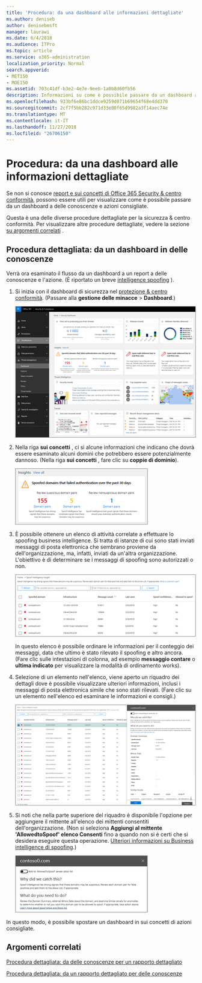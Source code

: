 ```yaml
---
title: 'Procedura: da una dashboard alle informazioni dettagliate'
ms.author: deniseb
author: denisebmsft
manager: laurawi
ms.date: 6/4/2018
ms.audience: ITPro
ms.topic: article
ms.service: o365-administration
localization_priority: Normal
search.appverid:
- MET150
- MOE150
ms.assetid: 703c41df-b3e2-4e7e-9eeb-1a0b8d60fb56
description: Informazioni su come è possibile passare da un dashboard a delle conoscenze con le azioni consigliate per la protezione &amp; centro conformità.
ms.openlocfilehash: 933bf6e86bc1ddce9259d071b69654f68e4dd370
ms.sourcegitcommit: 2cf7f5bb282c971d33e00f65d9982a3f14aec74e
ms.translationtype: MT
ms.contentlocale: it-IT
ms.lasthandoff: 11/27/2018
ms.locfileid: "26706150"
---
```

# <a name="walkthrough---from-a-dashboard-to-an-insight"></a>Procedura: da una dashboard alle informazioni dettagliate

Se non si conosce [report e sui concetti di Office 365 Security &amp; centro conformità](reports-and-insights-in-security-and-compliance.md), possono essere utili per visualizzare come è possibile passare da un dashboard a delle conoscenze e azioni consigliate. 
  
Questa è una delle diverse procedure dettagliate per la sicurezza &amp; centro conformità. Per visualizzare altre procedure dettagliate, vedere la sezione [su argomenti correlati](#related-topics) . 
  
## <a name="walkthrough-from-a-dashboard-to-an-insight"></a>Procedura dettagliata: da un dashboard in delle conoscenze

Verrà ora esaminato il flusso da un dashboard a un report a delle conoscenze e l'azione. (È riportato un breve [intelligence spoofing](learn-about-spoof-intelligence.md) ). 
  
1. Si inizia con il dashboard di sicurezza nel [protezione &amp; centro conformità](https://security.microsoft.com). (Passare alla **gestione delle minacce** \> **Dashboard**.)
    
    ![In sicurezza &amp; centro conformità, scegliere gestione rischio \> Dashboard](media/05a38660-eb13-4960-a266-11809c453d95.png)
  
2. Nella riga **sui concetti** , ci si alcune informazioni che indicano che dovrà essere esaminato alcuni domini che potrebbero essere potenzialmente dannoso. (Nella riga **sui concetti** , fare clic su **coppie di dominio**).
    
    ![La riga sui concetti menzioni potenziali problemi di spoofing](media/dd1d0cb3-3201-45d7-b41d-18a0944fe85d.png)
  
3. È possibile ottenere un elenco di attività correlate a effettuare lo spoofing business intelligence. Si tratta di istanze di cui sono stati inviati messaggi di posta elettronica che sembrano proviene da dell'organizzazione, ma, infatti, inviati da un'altra organizzazione. L'obiettivo è di determinare se i messaggi di spoofing sono autorizzati o non.
    
    ![Spoofing sui concetti di business intelligence](media/a2e2b4fd-0c1e-499f-8401-cf3089da82fa.png)
  
    In questo elenco è possibile ordinare le informazioni per il conteggio dei messaggi, data che ultimo è stato rilevato il spoofing e altro ancora. (Fare clic sulle intestazioni di colonna, ad esempio **messaggio contare** o **ultima indicato** per visualizzare la modalità di ordinamento works). 
    
4. Selezione di un elemento nell'elenco, viene aperto un riquadro dei dettagli dove è possibile visualizzare ulteriori informazioni, inclusi i messaggi di posta elettronica simile che sono stati rilevati. (Fare clic su un elemento nell'elenco ed esaminare le informazioni e consigli.)
    
    ![Se si seleziona un elemento viene aperto un riquadro dei dettagli](media/7ad1faa5-6ca2-474e-a609-eb275e0a8e59.png)
  
5. Si noti che nella parte superiore del riquadro è disponibile l'opzione per aggiungere il mittente all'elenco dei mittenti consentiti dell'organizzazione. (Non si seleziona **Aggiungi al mittente 'AllowedtoSpoof' elenco Consenti** fino a quando non si è certi che si desidera eseguire questa operazione. [Ulteriori informazioni su Business intelligence di spoofing](learn-about-spoof-intelligence.md).)
    
    ![È possibile autorizzare un mittente](media/caf0c20a-6047-486d-8060-5a229a3de49f.png)
  
In questo modo, è possibile spostare un dashboard in sui concetti di azioni consigliate.
  
## <a name="related-topics"></a>Argomenti correlati

[Procedura dettagliata: da delle conoscenze per un rapporto dettagliato](from-an-insight-to-a-detailed-report.md)
  
[Procedura dettagliata: da un rapporto dettagliato per delle conoscenze](from-a-detailed-report-to-an-insight.md)
  

